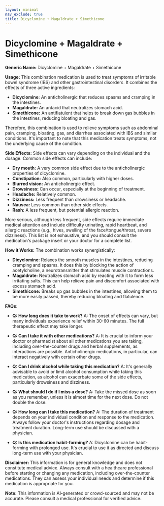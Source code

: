 ```yaml
---
layout: minimal
nav_exclude: true
title: Dicyclomine + Magaldrate + Simethicone
---
```


# Dicyclomine + Magaldrate + Simethicone

**Generic Name:** Dicyclomine + Magaldrate + Simethicone

**Usage:** This combination medication is used to treat symptoms of irritable bowel syndrome (IBS) and other gastrointestinal disorders.  It combines the effects of three active ingredients:

* **Dicyclomine:** An anticholinergic that reduces spasms and cramping in the intestines.
* **Magaldrate:** An antacid that neutralizes stomach acid.
* **Simethicone:** An antiflatulent that helps to break down gas bubbles in the intestines, reducing bloating and gas.

Therefore, this combination is used to relieve symptoms such as abdominal pain, cramping, bloating, gas, and diarrhea associated with IBS and similar conditions.  It's important to note that this medication treats symptoms, not the underlying cause of the condition.

**Side Effects:** Side effects can vary depending on the individual and the dosage.  Common side effects can include:

* **Dry mouth:** A very common side effect due to the anticholinergic properties of dicyclomine.
* **Constipation:** Also common, particularly with higher doses.
* **Blurred vision:**  An anticholinergic effect.
* **Drowsiness:**  Can occur, especially at the beginning of treatment.
* **Headache:** Relatively common.
* **Dizziness:** Less frequent than drowsiness or headache.
* **Nausea:**  Less common than other side effects.
* **Rash:**  A less frequent, but potential allergic reaction.

More serious, although less frequent, side effects require immediate medical attention and include difficulty urinating, rapid heartbeat, and allergic reactions (e.g., hives, swelling of the face/tongue/throat, severe dizziness).  This list is not exhaustive, and you should consult the medication's package insert or your doctor for a complete list.

**How it Works:**  The combination works synergistically:

* **Dicyclomine:** Relaxes the smooth muscles in the intestines, reducing cramping and spasms. It does this by blocking the action of acetylcholine, a neurotransmitter that stimulates muscle contractions.
* **Magaldrate:** Neutralizes stomach acid by reacting with it to form less irritating salts. This can help relieve pain and discomfort associated with excess stomach acid.
* **Simethicone:** Breaks up gas bubbles in the intestines, allowing them to be more easily passed, thereby reducing bloating and flatulence.

**FAQs:**

* **Q: How long does it take to work?** A: The onset of effects can vary, but many individuals experience relief within 30-60 minutes.  The full therapeutic effect may take longer.

* **Q: Can I take it with other medications?** A:  It is crucial to inform your doctor or pharmacist about all other medications you are taking, including over-the-counter drugs and herbal supplements, as interactions are possible.  Anticholinergic medications, in particular, can interact negatively with certain other drugs.

* **Q: Can I drink alcohol while taking this medication?** A: It's generally advisable to avoid or limit alcohol consumption while taking this medication, as alcohol can exacerbate some of the side effects, particularly drowsiness and dizziness.

* **Q: What should I do if I miss a dose?** A: Take the missed dose as soon as you remember, unless it is almost time for the next dose.  Do not double the dose.

* **Q: How long can I take this medication?** A: The duration of treatment depends on your individual condition and response to the medication.  Always follow your doctor's instructions regarding dosage and treatment duration.  Long-term use should be discussed with a physician.

* **Q: Is this medication habit-forming?** A:  Dicyclomine can be habit-forming with prolonged use.  It's crucial to use it as directed and discuss long-term use with your physician.


**Disclaimer:** This information is for general knowledge and does not constitute medical advice. Always consult with a healthcare professional before starting or changing any medication, including over-the-counter medications.  They can assess your individual needs and determine if this medication is appropriate for you.


**Note:** This information is AI-generated or crowd-sourced and may not be accurate. Please consult a medical professional for verified advice.